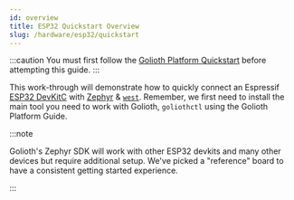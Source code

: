 ```yaml
---
id: overview
title: ESP32 Quickstart Overview
slug: /hardware/esp32/quickstart
---
```


:::caution
You must first follow the [Golioth Platform Quickstart](/platform/getting-started/) before attempting this guide.
:::

This work-through will demonstrate how to quickly connect an Espressif [ESP32 DevKitC](https://docs.espressif.com/projects/esp-idf/en/latest/esp32/hw-reference/esp32/get-started-devkitc.html) with [Zephyr](https://www.zephyrproject.org) & [`west`](https://docs.zephyrproject.org/latest/guides/west/index.html). Remember, we first need to install the main tool you need to work with Golioth, `goliothctl` using the Golioth Platform Guide. 

:::note

Golioth's Zephyr SDK will work with other ESP32 devkits and many other devices but require additional setup. We've picked a "reference" board to have a consistent getting started experience.

:::
